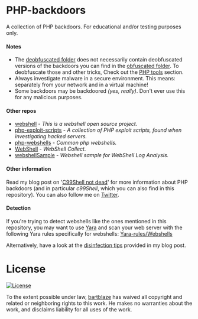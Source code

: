 # PHP-backdoors
A collection of PHP backdoors. For educational and/or testing purposes only.


#### Notes
* The [deobfuscated folder](Deobfuscated) does not necessarily contain deobfuscated versions of the backdoors you can find in the [obfuscated folder](Obfuscated). To deobfuscate those and other tricks, Check out the [PHP tools](PHP%20tools.md) section.
* Always investigate malware in a secure environment. This means: separately from your network and in a virtual machine!
* Some backdoors may be backdoored *(yes, really)*. Don't ever use this for any malicious purposes.



#### Other repos
* [webshell](https://github.com/tennc/webshell) - *This is a webshell open source project.*
* [php-exploit-scripts](https://github.com/mattiasgeniar/php-exploit-scripts/) - *A collection of PHP exploit scripts, found when investigating hacked servers.*
* [php-webshells](https://github.com/JohnTroony/php-webshells) - *Common php webshells.*
* [WebShell](https://github.com/tdifg/WebShell) - *WebShell Collect.*
* [webshellSample](https://github.com/tanjiti/webshellSample) - *Webshell sample for WebShell Log Analysis.*



#### Other information
Read my blog post on '[C99Shell not dead](https://bartblaze.blogspot.com/2015/03/c99shell-not-dead.html)' for more information about PHP backdoors (and in particular *c99Shell*, which you can also find in this repository). You can also follow me on [Twitter](https://twitter.com/bartblaze).


#### Detection
If you're trying to detect webshells like the ones mentioned in this repository, you may want to use [Yara](https://github.com/VirusTotal/yara) and scan your web server with the following Yara rules specifically for webshells:
[Yara-rules/Webshells](https://github.com/Yara-Rules/rules/tree/master/Webshells)

Alternatively, have a look at the [disinfection tips](https://bartblaze.blogspot.com/2015/03/c99shell-not-dead.html#disinfection) provided in my blog post.



# License
[![License](http://i.imgur.com/9811oXC.png?2)](https://creativecommons.org/publicdomain/zero/1.0/)

To the extent possible under law, [bartblaze](https://github.com/bartblaze) has waived all copyright and related or neighboring rights to this work. He makes no warranties about the work, and disclaims liability for all uses of the work.
